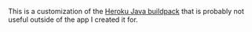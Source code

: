 This is a customization of the [Heroku Java buildpack](https://github.com/heroku/heroku-buildpack-java) that is probably not useful outside of the app I created it for.